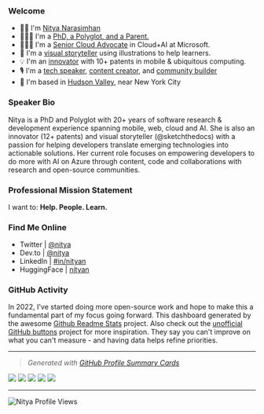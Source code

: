 ### Welcome 

* 👋🏽 I'm [Nitya Narasimhan](https://nitya.dev/about) 
* 👩🏽‍🎓 I'm a [PhD, a Polyglot, and a Parent.](https://twitter.com/nitya)
* 👩🏽‍💻 I'm a [Senior Cloud Advocate](https://developer.microsoft.com/en-us/advocates/) in Cloud+AI at Microsoft.
* 🎨 I'm a [visual storyteller](https://sketchthedocs.dev) using illustrations to help learners. 
* 💡 I'm an [innovator](https://patents.google.com/?inventor=Nitya+Narasimhan) with 10+ patents in mobile & ubiquitous computing.
* 🎙 I'm a [tech speaker](https://speakerdeck.com/nitya), [content creator](https://dev.to/nitya), and [community builder](https://www.meetup.com/gdg-hudson-valley/members/11387669/profile/)
* 🗽 I'm based in [Hudson Valley](https://travelhudsonvalley.com/), near New York City

### Speaker Bio
Nitya is a PhD and Polyglot with 20+ years of software research & development experience spanning mobile, web, cloud and AI. She is also an innovator (12+ patents) and visual storyteller (@sketchthedocs) with a passion for helping developers translate emerging technologies into actionable solutions. Her current role focuses on empowering developers to do more with AI on Azure through content, code and collaborations with research and open-source communities.


### Professional Mission Statement

I want to: **Help. People. Learn.**

### Find Me Online

 - Twitter | [@nitya](https://www.twitter.com/nitya) 
 - Dev.to | [@nitya](https://dev.to/nitya) 
 - LinkedIn | [#in/nityan](https://www.linkedin.com/in/nityan)
 - HuggingFace | [nityan](https://huggingface.co/nityan)


<!--
**nitya/nitya** is a ✨ _special_ ✨ repository because its `README.md` (this file) appears on your GitHub profile.

Here are some ideas to get you started:

- 🔭 I’m currently working on ...
- 🌱 I’m currently learning ...
- 👯 I’m looking to collaborate on ...
- 🤔 I’m looking for help with ...
- 💬 Ask me about ...
- 📫 How to reach me: ...
- 😄 Pronouns: ...
- ⚡ Fun fact: ...
-->

### GitHub Activity

In 2022, I've started doing more open-source work and hope to make this a fundamental part of my focus going forward. This dashboard generated by the awesome [Github Readme Stats](https://github.com/anuraghazra/github-readme-stats) project. Also check out the [unofficial GitHub buttons](https://ghbtns.com/) project for more inspiration. They say you can't improve on what you can't measure - and having data helps refine priorities.

---

> _Generated with [GitHub Profile Summary Cards](https://github-profile-summary-cards.vercel.app/demo.html)_
> 
![](http://github-profile-summary-cards.vercel.app/api/cards/profile-details?username=nitya&theme=nightowl)
![](http://github-profile-summary-cards.vercel.app/api/cards/repos-per-language?username=nitya&theme=nightowl)
![](http://github-profile-summary-cards.vercel.app/api/cards/most-commit-language?username=nitya&theme=nightowl)
![](http://github-profile-summary-cards.vercel.app/api/cards/stats?username=nitya&theme=nightowl)
![](http://github-profile-summary-cards.vercel.app/api/cards/productive-time?username=nitya&theme=nightowl&utcOffset=8)

---

<img src="https://komarev.com/ghpvc/?username=nitya&label=Profile%20views&color=FF69B4&style=flat" 
    alt="Nitya Profile Views"/>
    
<!--

> Generated with the [GitHub README Stats Generator](https://gh-stats-gen.vercel.app/)

![nitya's Stats](https://github-readme-stats.vercel.app/api?username=nitya&theme=highcontrast&show_icons=true&hide_border=false&count_private=true)
![nitya's Streak](https://github-readme-streak-stats.herokuapp.com/?user=nitya&theme=highcontrast&hide_border=false)

<a href="http://www.github.com/nitya"><img src="https://activity-graph.herokuapp.com/graph?username=nitya&bg_color=1c1917&color=ffffff&line=cf222e&point=ff00ff&area_color=1c1917&area=true&hide_border=true&custom_title=31Days%20of%20GitHub%20Commits" alt="Nitya's GitHub Commits"  style="width: 994px;border-radius: 5px;" /></a>
--->

